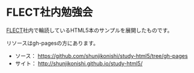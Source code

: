 FLECT社内勉強会
===============
[FLECT](http://www.flect.co.jp/)社内で輪読しているHTML5本のサンプルを展開したものです。

リソースはgh-pagesの方にあります。

- ソース： https://github.com/shunjikonishi/study-html5/tree/gh-pages
- サイト： http://shunjikonishi.github.io/study-html5/
